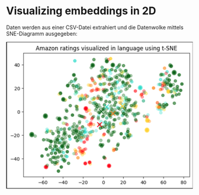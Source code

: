 # Visualizing embeddings in 2D

Daten werden aus einer CSV-Datei extrahiert und die Datenwolke mittels SNE-Diagramm ausgegeben:

![NSE-Diagramm generiert aus CSV-Daten](NSE-Diagramm.png)
